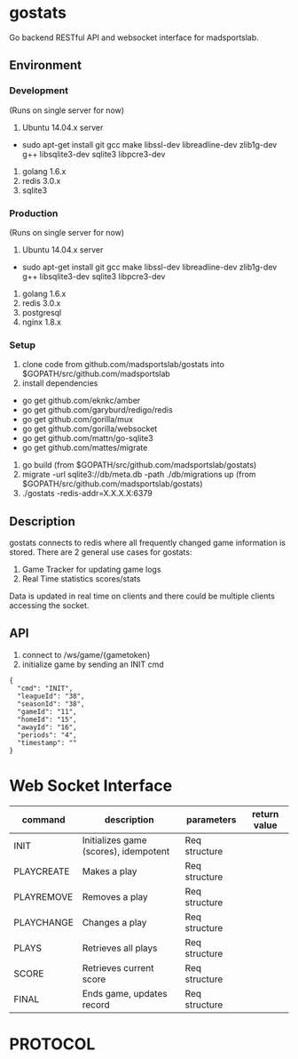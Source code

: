 # gostats
Go backend RESTful API and websocket interface for madsportslab.

## Environment

### Development

(Runs on single server for now)
1.  Ubuntu 14.04.x server
  * sudo apt-get install git gcc make libssl-dev libreadline-dev zlib1g-dev g++ libsqlite3-dev sqlite3 libpcre3-dev
1.  golang 1.6.x
1.  redis 3.0.x
1.  sqlite3


### Production

(Runs on single server for now)
1.  Ubuntu 14.04.x server
  * sudo apt-get install git gcc make libssl-dev libreadline-dev zlib1g-dev g++ libsqlite3-dev sqlite3 libpcre3-dev
1.  golang 1.6.x
1.  redis 3.0.x
1.  postgresql
1.  nginx 1.8.x

### Setup

1.  clone code from github.com/madsportslab/gostats into $GOPATH/src/github.com/madsportslab
1.  install dependencies
  * go get github.com/eknkc/amber
  * go get github.com/garyburd/redigo/redis
  * go get github.com/gorilla/mux
  * go get github.com/gorilla/websocket
  * go get github.com/mattn/go-sqlite3
  * go get github.com/mattes/migrate 
1.  go build (from $GOPATH/src/github.com/madsportslab/gostats)
1.  migrate -url sqlite3://db/meta.db -path ./db/migrations up (from $GOPATH/src/github.com/madsportslab/gostats)
1.  ./gostats -redis-addr=X.X.X.X:6379


## Description

gostats connects to redis where all frequently changed game information is stored.  There
are 2 general use cases for gostats:

1.  Game Tracker for updating game logs
1.  Real Time statistics scores/stats

Data is updated in real time on clients and there could be multiple clients
accessing the socket.

## API

1.  connect to /ws/game/{gametoken}
1.  initialize game by sending an INIT cmd
```
{
  "cmd": "INIT",
  "leagueId": "38",
  "seasonId": "38",
  "gameId": "11",
  "homeId": "15",
  "awayId": "16",
  "periods": "4",
  "timestamp": ""
}
```

# Web Socket Interface

command | description | parameters | return value
--- | --- | --- | ---
INIT | Initializes game (scores), idempotent | Req structure |
PLAYCREATE | Makes a play | Req structure |
PLAYREMOVE  | Removes a play | Req structure |
PLAYCHANGE | Changes a play | Req structure |
PLAYS | Retrieves all plays | Req structure |
SCORE | Retrieves current score | Req structure |
FINAL | Ends game, updates record | Req structure |

# PROTOCOL


